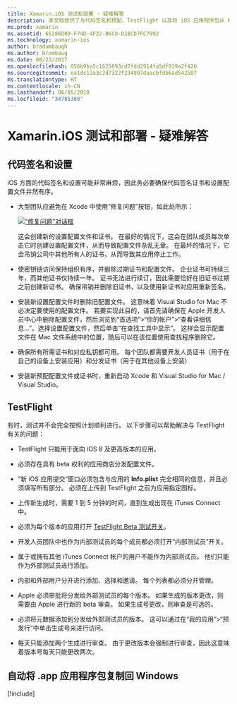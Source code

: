 ```yaml
---
title: Xamarin.iOS 测试和部署 - 疑难解答
description: 本文档提供了与代码签名和预配、TestFlight 以及将 iOS 应用程序包从 Mac 生成主机复制到 Windows 有关的疑难解答提示。
ms.prod: xamarin
ms.assetid: 65286D09-F74D-4F22-B6CD-D1BCD7FC7992
ms.technology: xamarin-ios
author: bradumbaugh
ms.author: brumbaug
ms.date: 08/23/2017
ms.openlocfilehash: 056b9ba5c1625093cd7fdd2914fa5df919a2f426
ms.sourcegitcommit: ea1dc12a3c2d7322f234997daacbfdb6ad542507
ms.translationtype: HT
ms.contentlocale: zh-CN
ms.lasthandoff: 06/05/2018
ms.locfileid: "34785380"
---
```

# <a name="xamarinios-testing-and-deployment---troubleshooting"></a>Xamarin.iOS 测试和部署 - 疑难解答

## <a name="code-signing--provisioning"></a>代码签名和设置

iOS 方面的代码签名和设置可能非常麻烦，因此务必要确保代码签名证书和设置配置文件井然有序。

* 大型团队应避免在 Xcode 中使用“修复问题”按钮，如此处所示：

    [![](troubleshooting-images/fixissue.png "“修复问题”对话框")](troubleshooting-images/fixissue.png#lightbox)

    这会创建新的设置配置文件和证书。 在最好的情况下，这会在团队成员每次单击它时创建设置配置文件，从而导致配置文件杂乱无章。 在最坏的情况下，它会吊销公司中其他所有人的证书，从而导致其应用停止工作。

* 使密钥链访问保持组织有序，并删除过期证书和配置文件。 企业证书可持续三年，而其他证书仅持续一年。 证书无法进行续订，因此需要恰好在旧证书过期之前创建新证书。 确保吊销并删除旧证书，以及使用新证书对应用重新签名。

* 安装新设置配置文件时删除旧配置文件。 这意味着 Visual Studio for Mac 不必决定要使用的配置文件。 若要实现此目的，请首先请确保在 Apple 开发人员中心中删除配置文件，然后浏览到“首选项”>“你的帐户”>“查看详细信息...”。选择设置配置文件，然后单击“在查找工具中显示”。 这样会显示配置文件在 Mac 文件系统中的位置，随后可以在该位置使用查找程序删除它。

* 确保所有所需证书和对应私钥都可用。 每个团队都需要开发人员证书（用于在自己的设备上安装应用）和分发证书（用于在其他设备上安装）

* 安装新预配配置文件或证书时，重新启动 Xcode 和 Visual Studio for Mac / Visual Studio。

## <a name="testflight"></a>TestFlight

有时，测试并不会完全按照计划顺利进行。  以下步骤可以帮助解决与 TestFlight 有关的问题：

- TestFlight 只能用于面向 iOS 8 及更高版本的应用。

- 必须存在具有 beta 权利的应用商店分发配置文件。

- “新 iOS 应用提交”窗口必须包含与应用的 **Info.plist** 完全相同的信息，并且必须填写所有部分。 必须在上传到 TestFlight 之前为应用指定图标。

- 上传新生成时，需要 1 到 5 分钟的时间，直到生成出现在 iTunes Connect 中。

- 必须为每个版本的应用打开 [TestFlight Beta 测试开关](~/ios/deploy-test/testflight.md#beta-testing)。

- 开发人员团队中也作为内部测试员的每个成员都必须打开“内部测试员”开关。

- 属于或拥有其他 iTunes Connect 帐户的用户不能作为内部测试员。 他们只能作为外部测试员进行添加。

- 内部和外部用户分开进行添加、选择和邀请。 每个列表都必须分开管理。

- Apple 必须审批将分发给外部测试员的每个版本。 如果生成的版本更改，则需要由 Apple 进行新的 beta 审查。 如果生成号更改，则审查是可选的。

- 必须将元数据添加到分发给外部测试员的版本。 这可以通过在“我的应用”>“预发行”中单击生成号来进行访问。

- 每天只能添加两个生成进行审查。 由于更改版本会强制进行审查，因此这意味着版本号每天只能更改两次。

<a name="Automatically_copy_app_bundles_back_to_Windows" />

## <a name="automatically-copy-app-bundles-back-to-windows"></a>自动将 .app 应用程序包复制回 Windows

[!include[](~/ios/includes/copy-app-bundle-to-windows.md)]
